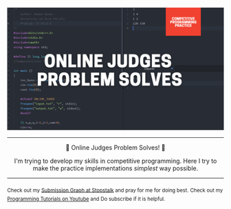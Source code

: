 ![Competitive Programming Practice](https://github.com/Remonhasan/programming-solve/blob/master/cp-slove.png)
***

<p align="center">
🎉 Online Judges Problem Solves! 🎉
</p>
<p align="center">
I'm trying to develop my skills in competitive programming. Here I try to make the practice implementations <i>simplest</i> way possible.
</p>

***
<sub>Check out my [Submission Graph at Stopstalk](https://www.stopstalk.com/user/profile/remonhasan) and pray for me for doing best.</sub>
<sub>Check out my [Programming Tutorials on Youtube](https://www.youtube.com/channel/UC7c9kXOUX57Mz5zNMz1dSHg?view_as=subscriber) and Do subscribe if it is helpful.</sub>

